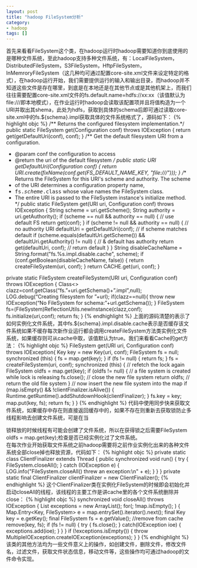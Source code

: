 ```yaml
---
layout: post
title: "hadoop FileSystem分析"
category: 
- hadoop
tags: []
---
```






首先来看看FileSystem这个类，在hadoop运行时hadoop需要知道你到底使用的是哪种文件系统，至此hadoop支持多种文件系统，有：LocalFileSystem，DistributedFileSystem，S3FileSystem，HftpFileSystem，InMemroryFileSystem（这几种均可通过配置core-site.xml文件来设定特定的格式），在hadoop运行开始，我们需要提供运行的输入和输出目录，而hadoop并不知道这些文件是存在哪里，到底是在本地还是在其他节点或是其他机架上，而我们往往需要配置core-site.xml文件的fs.default.name=hdfs://xx:xx（该值默认为file:///即本地模式），在作业运行时hadoop会读取该配置项并且将值构造为一个URI并取出其shema，此处为hdfs，获取到具体的schema后即可通过读取core-site.xml中的fs.${schema}.impl获取具体的文件系统格式了，源码如下：
{% highlight objc %}
/** Returns the configured filesystem implementation.*/
public static FileSystem get(Configuration conf) throws IOException {
	return get(getDefaultUri(conf), conf);
}
/** Get the default filesystem URI from a configuration.
   * @param conf the configuration to access
   * @return the uri of the default filesystem
*/
public static URI getDefaultUri(Configuration conf) {
	return URI.create(fixName(conf.get(FS_DEFAULT_NAME_KEY, "file:///")));
}
/** Returns the FileSystem for this URI's scheme and authority.  The scheme
   * of the URI determines a configuration property name,
   * <tt>fs.<i>scheme</i>.class</tt> whose value names the FileSystem class.
   * The entire URI is passed to the FileSystem instance's initialize method.
*/
public static FileSystem get(URI uri, Configuration conf) throws IOException {
	String scheme = uri.getScheme();
	String authority = uri.getAuthority();
	if (scheme == null && authority == null) {     // use default FS
		return get(conf);
	}
	if (scheme != null && authority == null) {     // no authority
		URI defaultUri = getDefaultUri(conf);
		// if scheme matches default
		if (scheme.equals(defaultUri.getScheme()) && defaultUri.getAuthority() != null) {  // & default has authority
			return get(defaultUri, conf);              // return default
		}
	}
	String disableCacheName = String.format("fs.%s.impl.disable.cache", scheme);
    	if (conf.getBoolean(disableCacheName, false)) {
      		return createFileSystem(uri, conf);
    	}
    	return CACHE.get(uri, conf);
}

private static FileSystem createFileSystem(URI uri, Configuration conf) throws IOException {
    	Class<> clazz=conf.getClass(“fs.”+uri.getSchema()+”.impl”,null);
	LOG.debug(“Creating filesystem for ”+url);
	if(clazz==null){
		throw new IOException(“No FileSystem for schema:”+url.getSchema());
	}
	FileSystem fs=(FileSystem)ReflectionUtils.newInstance(clazz,conf);
	fs.initialize(uri,conf);
	return fs;
}
{% endhighlight %}
上面的源码清楚的表示了如何实例化文件系统，其中fs.${schema}.impl.disable.cache表示是否缓存该文件系统如果不缓存每次新作业运行都会调用createFileSystem方法类实例化文件系统，如果缓存则可从cache中取，该值默认为true。我们来看看Cache的get方法：
{% highlight objc %}
FileSystem get(URI uri, Configuration conf) throws IOException{
      	Key key = new Key(uri, conf);
      	FileSystem fs = null;
      	synchronized (this) {
        		fs = map.get(key);
      	}
      	if (fs != null) {
        		return fs;
      	}
      	fs = createFileSystem(uri, conf);
      	synchronized (this) {  // refetch the lock again
        		FileSystem oldfs = map.get(key);
        		if (oldfs != null) { // a file system is created while lock is releasing
          			fs.close(); // close the new file system
          			return oldfs;  // return the old file system
        		}
        		// now insert the new file system into the map
        		if (map.isEmpty() && !clientFinalizer.isAlive()) {
          			Runtime.getRuntime().addShutdownHook(clientFinalizer);
        		}
        		fs.key = key;
        		map.put(key, fs);
        		return fs;
      	}
}
{% endhighlight %}
代码中使用同步快来获取文件系统，如果缓存中存在则直接返回缓存中的，如果不存在则重新去获取锁防止多线程影响去创建文件系统，可是在当

锁释放的时候线程有可能会创建了文件系统，所以在获得锁之后需要FileSystem oldfs = map.get(key);检查是否已经实例化过了文件系统。</br>
在每次作业开始获取文件系统之前hadoop需要将之前作业实例化出来的各种文件系统全部close掉也释放资源，代码如下：
{% highlight objc %}
private static class ClientFinalizer extends Thread {
    	public synchronized void run() {
      		try {
        			FileSystem.closeAll();
      		} catch (IOException e) {
        			LOG.info("FileSystem.closeAll() threw an exception:\n" + e);
     		}
   	}
}
private static final ClientFinalizer clientFinalizer = new ClientFinalizer();
{% endhighlight %}
这个ClientFinalizer类在实例化FileSystem的时候即会初始化并启动closeAll的线程，该线程的主要工作是讲cache里的各个文件系统删除并close：
{% highlight objc %}
synchronized void closeAll() throws IOException {
      	List<IOException> exceptions = new ArrayList<IOException>();
      	for(; !map.isEmpty(); ) {
        		Map.Entry<Key, FileSystem> e = map.entrySet().iterator().next();
        		final Key key = e.getKey();
        		final FileSystem fs = e.getValue();
        		//remove from cache
        		remove(key, fs);
        		if (fs != null) {
          			try {
            			fs.close();
         			}
          			catch(IOException ioe) {
            			exceptions.add(ioe);
          			}
       		}
      	}
      	if (!exceptions.isEmpty()) {
        		throw MultipleIOException.createIOException(exceptions);
      	}
}
{% endhighlight %}
该类的其他方法均为一些文件意义上的操作，如创建文件，删除文件，修改文件名，过滤文件，获取文件状态信息，移动文件等，这些操作均可通过hadoop的文件命令实现。